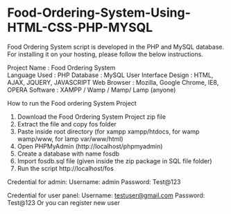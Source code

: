 # Food-Ordering-System-Using-HTML-CSS-PHP-MYSQL
Food Ordering System script is developed in the PHP and MySQL database. For installing it on your hosting, please follow the below instructions.

Project Name                      : Food Ordering System  
Language Used                  :  PHP
Database                             :  MySQL
User Interface Design        :  HTML, AJAX, JQUERY, JAVASCRIPT
Web Browser                      :  Mozilla, Google Chrome, IE8, OPERA
Software                              :  XAMPP / Wamp / Mamp/ Lamp (anyone)

How to run the Food ordering System Project

1. Download the Food Ordering System Project zip file
2. Extract the file and copy fos folder
3. Paste inside root directory (for xampp xampp/htdocs, for wamp wamp/www, for lamp var/www/html)
4. Open PHPMyAdmin (http://localhost/phpmyadmin)
5. Create a database with name fosdb 
6. Import fosdb.sql file (given inside the zip package in SQL file folder)
7. Run the script http://localhost/fos

Credential for admin:
Username: admin
Password: Test@123

Credential for user panel:
Username: testuser@gmail.com
Password: Test@123
 Or you can register new user
